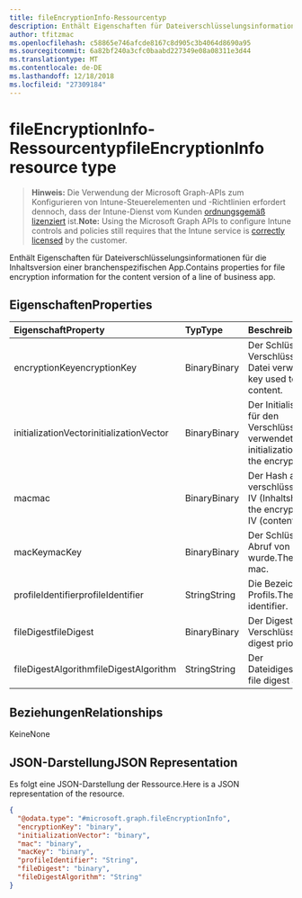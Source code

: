 ```yaml
---
title: fileEncryptionInfo-Ressourcentyp
description: Enthält Eigenschaften für Dateiverschlüsselungsinformationen für die Inhaltsversion einer branchenspezifischen App.
author: tfitzmac
ms.openlocfilehash: c58865e746afcde8167c8d905c3b4064d8690a95
ms.sourcegitcommit: 6a82bf240a3cfc0baabd227349e08a08311e3d44
ms.translationtype: MT
ms.contentlocale: de-DE
ms.lasthandoff: 12/18/2018
ms.locfileid: "27309184"
---
```

# <a name="fileencryptioninfo-resource-type"></a><span data-ttu-id="aca0b-103">fileEncryptionInfo-Ressourcentyp</span><span class="sxs-lookup"><span data-stu-id="aca0b-103">fileEncryptionInfo resource type</span></span>

> <span data-ttu-id="aca0b-104">**Hinweis:** Die Verwendung der Microsoft Graph-APIs zum Konfigurieren von Intune-Steuerelementen und -Richtlinien erfordert dennoch, dass der Intune-Dienst vom Kunden [ordnungsgemäß lizenziert](https://go.microsoft.com/fwlink/?linkid=839381) ist.</span><span class="sxs-lookup"><span data-stu-id="aca0b-104">**Note:** Using the Microsoft Graph APIs to configure Intune controls and policies still requires that the Intune service is [correctly licensed](https://go.microsoft.com/fwlink/?linkid=839381) by the customer.</span></span>

<span data-ttu-id="aca0b-105">Enthält Eigenschaften für Dateiverschlüsselungsinformationen für die Inhaltsversion einer branchenspezifischen App.</span><span class="sxs-lookup"><span data-stu-id="aca0b-105">Contains properties for file encryption information for the content version of a line of business app.</span></span>
## <a name="properties"></a><span data-ttu-id="aca0b-106">Eigenschaften</span><span class="sxs-lookup"><span data-stu-id="aca0b-106">Properties</span></span>
|<span data-ttu-id="aca0b-107">Eigenschaft</span><span class="sxs-lookup"><span data-stu-id="aca0b-107">Property</span></span>|<span data-ttu-id="aca0b-108">Typ</span><span class="sxs-lookup"><span data-stu-id="aca0b-108">Type</span></span>|<span data-ttu-id="aca0b-109">Beschreibung</span><span class="sxs-lookup"><span data-stu-id="aca0b-109">Description</span></span>|
|:---|:---|:---|
|<span data-ttu-id="aca0b-110">encryptionKey</span><span class="sxs-lookup"><span data-stu-id="aca0b-110">encryptionKey</span></span>|<span data-ttu-id="aca0b-111">Binary</span><span class="sxs-lookup"><span data-stu-id="aca0b-111">Binary</span></span>|<span data-ttu-id="aca0b-112">Der Schlüssel, der zum Verschlüsseln des Inhalts der Datei verwendet wurde.</span><span class="sxs-lookup"><span data-stu-id="aca0b-112">The key used to encrypt the file content.</span></span>|
|<span data-ttu-id="aca0b-113">initializationVector</span><span class="sxs-lookup"><span data-stu-id="aca0b-113">initializationVector</span></span>|<span data-ttu-id="aca0b-114">Binary</span><span class="sxs-lookup"><span data-stu-id="aca0b-114">Binary</span></span>|<span data-ttu-id="aca0b-115">Der Initialisierungsvektor, der für den Verschlüsselungsalgorithmus verwendet wurde.</span><span class="sxs-lookup"><span data-stu-id="aca0b-115">The initialization vector used for the encryption algorithm.</span></span>|
|<span data-ttu-id="aca0b-116">mac</span><span class="sxs-lookup"><span data-stu-id="aca0b-116">mac</span></span>|<span data-ttu-id="aca0b-117">Binary</span><span class="sxs-lookup"><span data-stu-id="aca0b-117">Binary</span></span>|<span data-ttu-id="aca0b-118">Der Hash aus dem verschlüsselten Dateiinhalt + IV (Inhaltshash).</span><span class="sxs-lookup"><span data-stu-id="aca0b-118">The hash of the encrypted file content + IV (content hash).</span></span>|
|<span data-ttu-id="aca0b-119">macKey</span><span class="sxs-lookup"><span data-stu-id="aca0b-119">macKey</span></span>|<span data-ttu-id="aca0b-120">Binary</span><span class="sxs-lookup"><span data-stu-id="aca0b-120">Binary</span></span>|<span data-ttu-id="aca0b-121">Der Schlüssel, der für den Abruf von mac verwendet wurde.</span><span class="sxs-lookup"><span data-stu-id="aca0b-121">The key used to get mac.</span></span>|
|<span data-ttu-id="aca0b-122">profileIdentifier</span><span class="sxs-lookup"><span data-stu-id="aca0b-122">profileIdentifier</span></span>|<span data-ttu-id="aca0b-123">String</span><span class="sxs-lookup"><span data-stu-id="aca0b-123">String</span></span>|<span data-ttu-id="aca0b-124">Die Bezeichner des Profils.</span><span class="sxs-lookup"><span data-stu-id="aca0b-124">The the profile identifier.</span></span>|
|<span data-ttu-id="aca0b-125">fileDigest</span><span class="sxs-lookup"><span data-stu-id="aca0b-125">fileDigest</span></span>|<span data-ttu-id="aca0b-126">Binary</span><span class="sxs-lookup"><span data-stu-id="aca0b-126">Binary</span></span>|<span data-ttu-id="aca0b-127">Der Digest der Datei vor der Verschlüsselung.</span><span class="sxs-lookup"><span data-stu-id="aca0b-127">The file digest prior to encryption.</span></span>|
|<span data-ttu-id="aca0b-128">fileDigestAlgorithm</span><span class="sxs-lookup"><span data-stu-id="aca0b-128">fileDigestAlgorithm</span></span>|<span data-ttu-id="aca0b-129">String</span><span class="sxs-lookup"><span data-stu-id="aca0b-129">String</span></span>|<span data-ttu-id="aca0b-130">Der Dateidigestalgorithmus.</span><span class="sxs-lookup"><span data-stu-id="aca0b-130">The file digest algorithm.</span></span>|

## <a name="relationships"></a><span data-ttu-id="aca0b-131">Beziehungen</span><span class="sxs-lookup"><span data-stu-id="aca0b-131">Relationships</span></span>
<span data-ttu-id="aca0b-132">Keine</span><span class="sxs-lookup"><span data-stu-id="aca0b-132">None</span></span>
## <a name="json-representation"></a><span data-ttu-id="aca0b-133">JSON-Darstellung</span><span class="sxs-lookup"><span data-stu-id="aca0b-133">JSON Representation</span></span>
<span data-ttu-id="aca0b-134">Es folgt eine JSON-Darstellung der Ressource.</span><span class="sxs-lookup"><span data-stu-id="aca0b-134">Here is a JSON representation of the resource.</span></span>
<!-- {
  "blockType": "resource",
  "@odata.type": "microsoft.graph.fileEncryptionInfo"
}
-->
``` json
{
  "@odata.type": "#microsoft.graph.fileEncryptionInfo",
  "encryptionKey": "binary",
  "initializationVector": "binary",
  "mac": "binary",
  "macKey": "binary",
  "profileIdentifier": "String",
  "fileDigest": "binary",
  "fileDigestAlgorithm": "String"
}
```



